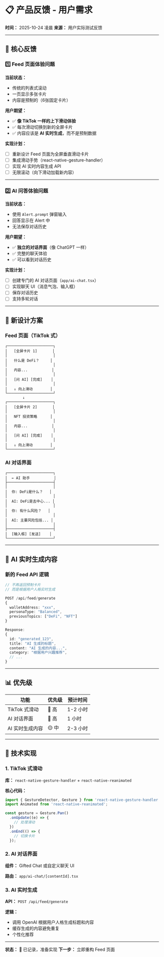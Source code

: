 # 📋 产品反馈 - 用户需求

**时间：** 2025-10-24 凌晨
**来源：** 用户实际测试反馈

---

## 🎯 核心反馈

### 1️⃣ Feed 页面体验问题

**当前状态：**
- 传统的列表式滚动
- 一页显示多张卡片
- 内容是预制的（6张固定卡片）

**用户期望：**
- ✅ **像 TikTok 一样的上下滑动体验**
- ✅ 每次滑动切换到新的全屏卡片
- ✅ 内容应该是 **AI 实时生成**，而不是预制数据

**实现计划：**
- [ ] 重新设计 Feed 页面为全屏垂直滑动卡片
- [ ] 集成滑动手势（react-native-gesture-handler）
- [ ] 实现 AI 实时内容生成 API
- [ ] 无限滚动（向下滑动加载新内容）

---

### 2️⃣ AI 问答体验问题

**当前状态：**
- 使用 `Alert.prompt` 弹窗输入
- 回答显示在 Alert 中
- 无法保存对话历史

**用户期望：**
- ✅ **独立的对话界面**（像 ChatGPT 一样）
- ✅ 完整的聊天体验
- ✅ 可以看到对话历史

**实现计划：**
- [ ] 创建专门的 AI 对话页面（`app/ai-chat.tsx`）
- [ ] 实现聊天 UI（消息气泡、输入框）
- [ ] 保存对话历史
- [ ] 支持多轮对话

---

## 🎨 新设计方案

### Feed 页面（TikTok 式）

```
┌─────────────────────┐
│   [全屏卡片 1]       │
│                     │
│   什么是 DeFi？     │
│                     │
│   内容...           │
│                     │
│   [问 AI] [完成]    │
│                     │
│   ↓ 向上滑动        │
└─────────────────────┘
        ↓
┌─────────────────────┐
│   [全屏卡片 2]       │
│                     │
│   NFT 投资策略      │
│                     │
│   内容...           │
│                     │
│   [问 AI] [完成]    │
│                     │
│   ↓ 向上滑动        │
└─────────────────────┘
```

### AI 对话界面

```
┌─────────────────────┐
│  ← AI 助手           │
├─────────────────────┤
│                     │
│  你: DeFi是什么？   │
│                     │
│  AI: DeFi是去中心... │
│                     │
│  你: 有什么风险？   │
│                     │
│  AI: 主要风险包括... │
│                     │
├─────────────────────┤
│  [输入框] [发送]    │
└─────────────────────┘
```

---

## 🔄 AI 实时生成内容

### 新的 Feed API 逻辑

```typescript
// 不再返回预制卡片
// 而是根据用户人格实时生成

POST /api/feed/generate
{
  walletAddress: "xxx",
  personaType: "Balanced", 
  previousTopics: ["DeFi", "NFT"]
}

Response:
{
  id: "generated_123",
  title: "AI 生成的标题",
  content: "AI 生成的内容...",
  category: "根据用户兴趣推荐",
  // ...
}
```

---

## 📊 优先级

| 功能 | 优先级 | 预计时间 |
|------|--------|----------|
| TikTok 式滑动 | 🔴 高 | 1-2 小时 |
| AI 对话界面 | 🔴 高 | 1 小时 |
| AI 实时生成内容 | 🟡 中 | 2-3 小时 |

---

## 🎯 技术实现

### 1. TikTok 式滑动
**库：** `react-native-gesture-handler` + `react-native-reanimated`

**核心代码：**
```typescript
import { GestureDetector, Gesture } from 'react-native-gesture-handler';
import Animated from 'react-native-reanimated';

const gesture = Gesture.Pan()
  .onUpdate((e) => {
    // 处理滑动
  })
  .onEnd(() => {
    // 切换卡片
  });
```

### 2. AI 对话界面
**组件：** Gifted Chat 或自定义聊天 UI

**路由：** `app/ai-chat/[contentId].tsx`

### 3. AI 实时生成
**API：** `POST /api/feed/generate`

**逻辑：**
- 调用 OpenAI 根据用户人格生成标题和内容
- 缓存生成的内容避免重复
- 个性化推荐

---

**状态：** 📝 已记录，准备实现
**下一步：** 立即重构 Feed 页面


